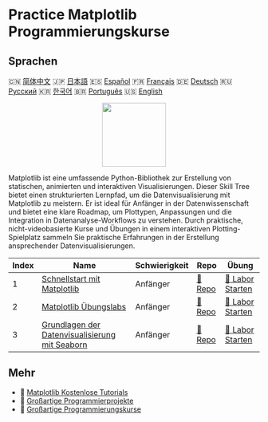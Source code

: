 # Practice Matplotlib Programmierungskurse

## Sprachen

🇨🇳 [简体中文](README_zh.md) 🇯🇵 [日本語](README_ja.md) 🇪🇸 [Español](README_es.md) 🇫🇷 [Français](README_fr.md) 🇩🇪 [Deutsch](README_de.md) 🇷🇺 [Русский](README_ru.md) 🇰🇷 [한국어](README_ko.md) 🇧🇷 [Português](README_pt.md) 🇺🇸 [English](README.md) 

<div align="center">
<img width="128px" src="https://file.labex.io/path/6PDQ0G40CdCX.png">
</div>

Matplotlib ist eine umfassende Python-Bibliothek zur Erstellung von statischen, animierten und interaktiven Visualisierungen. Dieser Skill Tree bietet einen strukturierten Lernpfad, um die Datenvisualisierung mit Matplotlib zu meistern. Er ist ideal für Anfänger in der Datenwissenschaft und bietet eine klare Roadmap, um Plottypen, Anpassungen und die Integration in Datenanalyse-Workflows zu verstehen. Durch praktische, nicht-videobasierte Kurse und Übungen in einem interaktiven Plotting-Spielplatz sammeln Sie praktische Erfahrungen in der Erstellung ansprechender Datenvisualisierungen.

|   Index | Name                                                                                                            | Schwierigkeit   | Repo                                                                       | Übung                                                                             |
|---------|-----------------------------------------------------------------------------------------------------------------|-----------------|----------------------------------------------------------------------------|-----------------------------------------------------------------------------------|
|       1 | [Schnellstart mit Matplotlib](https://labex.io/de/courses/quick-start-with-matplotlib)                          | Anfänger        | [🔗 Repo](https://github.com/labex-labs/quick-start-with-matplotlib)       | [🚀 Labor Starten](https://labex.io/de/courses/quick-start-with-matplotlib)       |
|       2 | [Matplotlib Übungslabs](https://labex.io/de/courses/matplotlib-practice-labs)                                   | Anfänger        | [🔗 Repo](https://github.com/labex-labs/matplotlib-practice-labs)          | [🚀 Labor Starten](https://labex.io/de/courses/matplotlib-practice-labs)          |
|       3 | [Grundlagen der Datenvisualisierung mit Seaborn](https://labex.io/de/courses/seaborn-data-visualization-basics) | Anfänger        | [🔗 Repo](https://github.com/labex-labs/seaborn-data-visualization-basics) | [🚀 Labor Starten](https://labex.io/de/courses/seaborn-data-visualization-basics) |

## Mehr

- 🔗 [Matplotlib Kostenlose Tutorials](https://github.com/labex-labs/matplotlib-free-tutorials)
- 🔗 [Großartige Programmierprojekte](https://github.com/labex-labs/awesome-programming-projects)
- 🔗 [Großartige Programmierungskurse](https://github.com/labex-labs/awesome-programming-courses)

